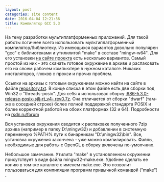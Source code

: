 ```yaml
---
layout: post
categories: site content
date: 2016-04-04 12:21:36
title: Компилятор GCC 5.3
---
```

<p>На тему разработки мультиплатформенных приложений. Для такой работы логичнее всего 
использовать мультиплатформенный компилятор/библиотеку. Из имеющихся вариантов 
довольно популярен "gсс" с библиотеками и утилилитой "make"  в составе "mingw-w64". Для его 
установки <a href="https://sourceforge.net/projects/mingw-w64" target="_blank">на сайте 
проекта</a> есть несколько вариантов. Самый простой из них - это скачать готовое окружение в 
архиве и распаковать его на своем рабочем компьютере в нужном каталоге. Никаких 
инсталяторов, глюков с прокси и прочих проблем.</p>

<p>Ссылки на архивы с готовым окружением можно найти на сайте в файле <a 
href="https://sourceforge.net/projects/mingw-
w64/files/Toolchains%20targetting%20Win32/Personal%20Builds/mingw-
builds/installer/repository.txt/download" target="_blank">repository.txt</a>. В конце списка в этом 
файле есть две сборки под Win32 с "threads-posix". Для себя я использовал сборку <a 
href="http://sourceforge.net/projects/mingw-
w64/files/Toolchains%20targetting%20Win32/Personal%20Builds/mingw-builds/5.3.0/threads-
posix/sjlj/i686-5.3.0-release-posix-sjlj-rt_v4-rev0.7z" target="_blank">i686-5.3.0-release-posix-sjlj-rt_v4-
rev0.7z</a>. Она отличается от сборки "dwarf" (там-же в соседней строке) более полной 
поддержкой стандарта POSIX и более корректной работой на обоих платформах (32 и 64). 
Подробности на <a href="https://rsdn.ru/forum/cpp.applied/5309592.1" 
target="_blank">rsdn.ru/forum</a></p>

<p>Вся установка окружения сводится к распаковке полученного 7zip архива (например в папку 
D:\mingw32) и добавлении в системную переменную %PATH% пути к бинарникам 
"D:\mingw32\bin". Все, установка окружения закончена - уже можно компилировать. Файлы, 
необходимые для работы с OpenGL в сборку включены по-умолчнию.</p>

<p>Небольшое замечание. Утилита "make" в установленном окружении присутствует в виде файла 
mingw32-make.exe. Удобнее сделать ее копию в том-же каталоге с именем make.exe. Это позволит 
пользоваться для компиляции программ привычной командой ("make") .</p>


